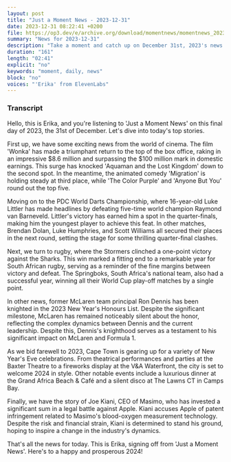 ```yaml
---
layout: post
title: "Just a Moment News - 2023-12-31"
date: 2023-12-31 08:22:41 +0200
file: https://op3.dev/e/archive.org/download/momentnews/momentnews_2023-12-31.mp3
summary: "News for 2023-12-31"
description: "Take a moment and catch up on December 31st, 2023's news."
duration: "161"
length: "02:41"
explicit: "no"
keywords: "moment, daily, news"
block: "no"
voices: "'Erika' from ElevenLabs"
---
```


### Transcript

Hello, this is Erika, and you're listening to 'Just a Moment News' on this final day of 2023, the 31st of December. Let's dive into today's top stories.

First up, we have some exciting news from the world of cinema. The film 'Wonka' has made a triumphant return to the top of the box office, raking in an impressive $8.6 million and surpassing the $100 million mark in domestic earnings. This surge has knocked 'Aquaman and the Lost Kingdom' down to the second spot. In the meantime, the animated comedy 'Migration' is holding steady at third place, while 'The Color Purple' and 'Anyone But You' round out the top five.

Moving on to the PDC World Darts Championship, where 16-year-old Luke Littler has made headlines by defeating five-time world champion Raymond van Barneveld. Littler's victory has earned him a spot in the quarter-finals, making him the youngest player to achieve this feat. In other matches, Brendan Dolan, Luke Humphries, and Scott Williams all secured their places in the next round, setting the stage for some thrilling quarter-final clashes.

Next, we turn to rugby, where the Stormers clinched a one-point victory against the Sharks. This win marked a fitting end to a remarkable year for South African rugby, serving as a reminder of the fine margins between victory and defeat. The Springboks, South Africa's national team, also had a successful year, winning all their World Cup play-off matches by a single point.

In other news, former McLaren team principal Ron Dennis has been knighted in the 2023 New Year's Honours List. Despite the significant milestone, McLaren has remained noticeably silent about the honor, reflecting the complex dynamics between Dennis and the current leadership. Despite this, Dennis's knighthood serves as a testament to his significant impact on McLaren and Formula 1.

As we bid farewell to 2023, Cape Town is gearing up for a variety of New Year's Eve celebrations. From theatrical performances and parties at the Baxter Theatre to a fireworks display at the V&A Waterfront, the city is set to welcome 2024 in style. Other notable events include a luxurious dinner at the Grand Africa Beach & Café and a silent disco at The Lawns CT in Camps Bay.

Finally, we have the story of Joe Kiani, CEO of Masimo, who has invested a significant sum in a legal battle against Apple. Kiani accuses Apple of patent infringement related to Masimo's blood-oxygen measurement technology. Despite the risk and financial strain, Kiani is determined to stand his ground, hoping to inspire a change in the industry's dynamics.

That's all the news for today. This is Erika, signing off from 'Just a Moment News'. Here's to a happy and prosperous 2024!
